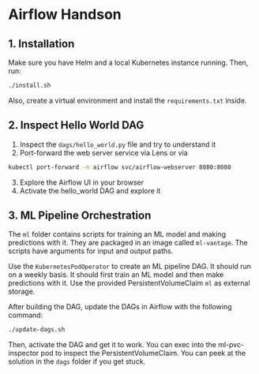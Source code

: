 # Airflow Handson

## 1. Installation

Make sure you have Helm and a local Kubernetes instance running. 
Then, run:

```bash
./install.sh
```

Also, create a virtual environment and install the `requirements.txt` inside.

## 2. Inspect Hello World DAG

1. Inspect the `dags/hello_world.py` file and try to understand it
2. Port-forward the web server service via Lens or via
```bash
kubectl port-forward -n airflow svc/airflow-webserver 8080:8080
```
3. Explore the Airflow UI in your browser
4. Activate the hello_world DAG and explore it

## 3. ML Pipeline Orchestration

The `ml` folder contains scripts for training an ML model and making predictions with it.
They are packaged in an image called `ml-vantage`.
The scripts have arguments for input and output paths.

Use the `KubernetesPodOperator` to create an ML pipeline DAG.
It should run on a weekly basis.
It should first train an ML model and then make predictions with it.
Use the provided PersistentVolumeClaim `ml` as external storage.

After building the DAG, update the DAGs in Airflow with the following command:
```bash
./update-dags.sh
```

Then, activate the DAG and get it to work. 
You can exec into the ml-pvc-inspector pod to inspect the PersistentVolumeClaim.
You can peek at the solution in the `dags` folder if you get stuck. 
